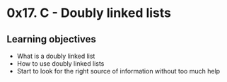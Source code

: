 # 0x17. C - Doubly linked lists

## Learning objectives
- What is a doubly linked list
- How to use doubly linked lists
- Start to look for the right source of information without too much help

